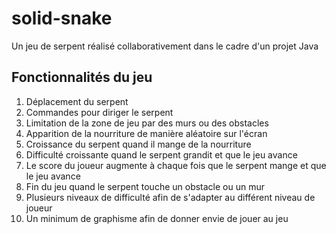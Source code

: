 # solid-snake
Un jeu de serpent réalisé collaborativement dans le cadre d'un projet Java

## Fonctionnalités du jeu

  1. Déplacement du serpent
  1. Commandes pour diriger le serpent
  1. Limitation de la zone de jeu par des murs ou des obstacles
  1. Apparition de la nourriture de manière aléatoire sur l'écran
  1. Croissance du serpent quand il mange de la nourriture
  1. Difficulté croissante quand le serpent grandit et que le jeu avance
  1. Le score du joueur augmente à chaque fois que le serpent mange et que le jeu avance
  1. Fin du jeu quand le serpent touche un obstacle ou un mur
  1. Plusieurs niveaux de difficulté afin de s'adapter au différent niveau de joueur
  1. Un minimum de graphisme afin de donner envie de jouer au jeu
